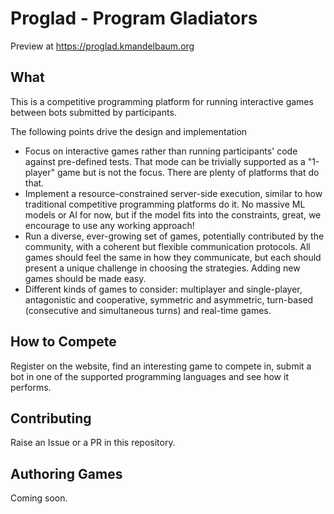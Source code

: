 # Proglad - Program Gladiators
Preview at https://proglad.kmandelbaum.org

## What
This is a competitive programming platform for running interactive games between bots submitted by participants.

The following points drive the design and implementation
* Focus on interactive games rather than running participants' code against pre-defined tests. That mode can be trivially supported as a "1-player" game but is not the focus. There are plenty of platforms that do that.
* Implement a resource-constrained server-side execution, similar to how traditional competitive programming platforms do it. No massive ML models or AI for now, but if the model fits into the constraints, great, we encourage to use any working approach!
* Run a diverse, ever-growing set of games, potentially contributed by the community, with a coherent but flexible communication protocols. All games should feel the same in how they communicate, but each should present a unique challenge in choosing the strategies. Adding new games should be made easy.
* Different kinds of games to consider: multiplayer and single-player, antagonistic and cooperative, symmetric and asymmetric, turn-based (consecutive and simultaneous turns) and real-time games.

## How to Compete
Register on the website, find an interesting game to compete in, submit a bot in one of the supported programming languages and see how it performs.

## Contributing
Raise an Issue or a PR in this repository. 

## Authoring Games
Coming soon.
